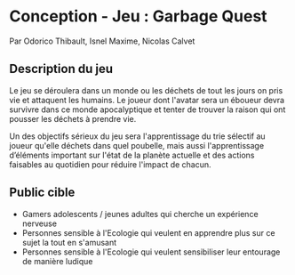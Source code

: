 # Conception - Jeu : Garbage Quest

Par Odorico Thibault, Isnel Maxime, Nicolas Calvet

## Description du jeu

Le jeu se déroulera dans un monde ou les déchets de tout les jours on pris vie et attaquent les humains. Le joueur dont l'avatar sera un éboueur devra survivre dans ce monde apocalyptique et tenter de trouver la raison qui ont pousser les déchets à prendre vie. 

Un des objectifs sérieux du jeu sera l'apprentissage du trie sélectif au joueur qu'elle déchets dans quel poubelle, mais aussi l'apprentissage d’éléments important sur l'état de la planète actuelle et des actions faisables au quotidien pour réduire l'impact de chacun.

## Public cible

- Gamers adolescents / jeunes adultes qui cherche un expérience nerveuse
- Personnes sensible à l'Ecologie qui veulent en apprendre plus sur ce sujet la tout en s'amusant
- Personnes sensible à l'Ecologie qui veulent sensibiliser leur entourage de manière ludique

